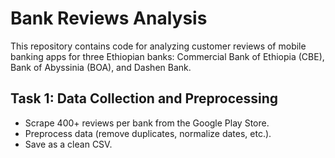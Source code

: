 # Bank Reviews Analysis
This repository contains code for analyzing customer reviews of mobile banking apps for three Ethiopian banks: Commercial Bank of Ethiopia (CBE), Bank of Abyssinia (BOA), and Dashen Bank.

## Task 1: Data Collection and Preprocessing
- Scrape 400+ reviews per bank from the Google Play Store.
- Preprocess data (remove duplicates, normalize dates, etc.).
- Save as a clean CSV.